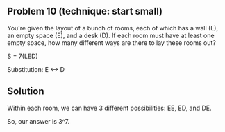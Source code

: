 ## Problem 10 (technique: start small)

You're given the layout of a bunch of rooms, each of which has a wall (L), an empty space (E), and a desk (D). If each room must have at least one empty space, how many different ways are there to lay these rooms out?

S = 7(LED)

Substitution: E <-> D

## Solution
Within each room, we can have 3 different possibilities: EE, ED, and DE. 

So, our answer is 3^7. 
